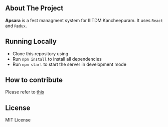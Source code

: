 ## About The Project
**Apsara** is a fest managment system for IIITDM Kancheepuram. It uses `React` and `Redux`.

## Running Locally
* Clone this repository using
* Run `npm install` to install all dependencies
* Run `npm start` to start the server in development mode

## How to contribute
Please refer to [this](https://github.com/Zerone-IIITDM/Guidelines/blob/master/CONTRIBUTING.md)

## License
MIT License